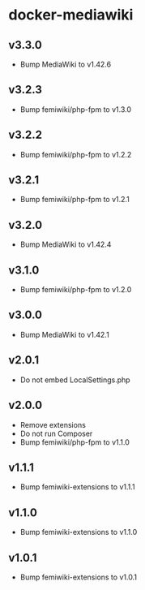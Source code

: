 # docker-mediawiki

## v3.3.0

- Bump MediaWiki to v1.42.6

## v3.2.3

- Bump femiwiki/php-fpm to v1.3.0

## v3.2.2

- Bump femiwiki/php-fpm to v1.2.2

## v3.2.1

- Bump femiwiki/php-fpm to v1.2.1

## v3.2.0

- Bump MediaWiki to v1.42.4

## v3.1.0

- Bump femiwiki/php-fpm to v1.2.0

## v3.0.0

- Bump MediaWiki to v1.42.1

## v2.0.1

- Do not embed LocalSettings.php

## v2.0.0

- Remove extensions
- Do not run Composer
- Bump femiwiki/php-fpm to v1.1.0

## v1.1.1

- Bump femiwiki-extensions to v1.1.1

## v1.1.0

- Bump femiwiki-extensions to v1.1.0

## v1.0.1

- Bump femiwiki-extensions to v1.0.1
